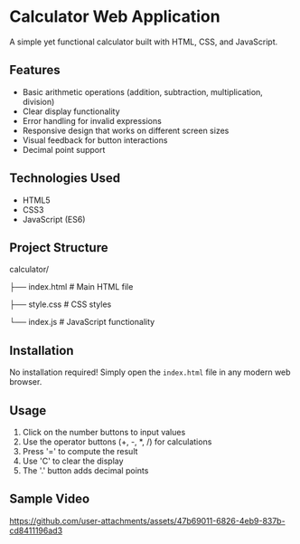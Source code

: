 # Calculator Web Application

A simple yet functional calculator built with HTML, CSS, and JavaScript.


## Features

- Basic arithmetic operations (addition, subtraction, multiplication, division)
- Clear display functionality
- Error handling for invalid expressions
- Responsive design that works on different screen sizes
- Visual feedback for button interactions
- Decimal point support

## Technologies Used

- HTML5
- CSS3
- JavaScript (ES6)

## Project Structure
calculator/

├── index.html # Main HTML file

├── style.css # CSS styles

└── index.js # JavaScript functionality

## Installation

No installation required! Simply open the `index.html` file in any modern web browser.

## Usage

1. Click on the number buttons to input values
2. Use the operator buttons (+, -, *, /) for calculations
3. Press '=' to compute the result
4. Use 'C' to clear the display
5. The '.' button adds decimal points

## Sample Video

https://github.com/user-attachments/assets/47b69011-6826-4eb9-837b-cd8411196ad3

